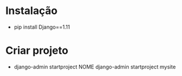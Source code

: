# Instalação
* pip install Django==1.11

# Criar projeto
* django-admin startproject NOME
 django-admin startproject mysite
